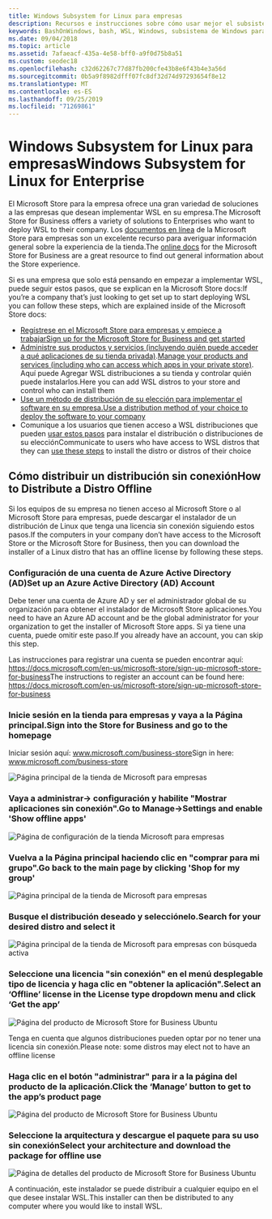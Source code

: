 ```yaml
---
title: Windows Subsystem for Linux para empresas
description: Recursos e instrucciones sobre cómo usar mejor el subsistema de Windows para Linux en un entorno empresarial.
keywords: BashOnWindows, bash, WSL, Windows, subsistema de Windows para Linux, windowssubsystem, Ubuntu, Debian, SuSE, Windows 10, Enterprise, implementación, sin conexión, empaquetado, almacenamiento, distribución, instalación, instalación
ms.date: 09/04/2018
ms.topic: article
ms.assetid: 7afaeacf-435a-4e58-bff0-a9f0d75b8a51
ms.custom: seodec18
ms.openlocfilehash: c32d62267c77d87fb200cfe43b8e6f43b4e3a56d
ms.sourcegitcommit: 0b5a9f8982dfff07fc8df32d74d97293654f8e12
ms.translationtype: MT
ms.contentlocale: es-ES
ms.lasthandoff: 09/25/2019
ms.locfileid: "71269861"
---
```

# <a name="windows-subsystem-for-linux-for-enterprise"></a><span data-ttu-id="92c8d-104">Windows Subsystem for Linux para empresas</span><span class="sxs-lookup"><span data-stu-id="92c8d-104">Windows Subsystem for Linux for Enterprise</span></span>

<span data-ttu-id="92c8d-105">El Microsoft Store para la empresa ofrece una gran variedad de soluciones a las empresas que desean implementar WSL en su empresa.</span><span class="sxs-lookup"><span data-stu-id="92c8d-105">The Microsoft Store for Business offers a variety of solutions to Enterprises who want to deploy WSL to their company.</span></span> <span data-ttu-id="92c8d-106">Los [documentos en línea](https://docs.microsoft.com/en-us/microsoft-store/) de la Microsoft Store para empresas son un excelente recurso para averiguar información general sobre la experiencia de la tienda.</span><span class="sxs-lookup"><span data-stu-id="92c8d-106">The [online docs](https://docs.microsoft.com/en-us/microsoft-store/) for the Microsoft Store for Business are a great resource to find out general information about the Store experience.</span></span>

<span data-ttu-id="92c8d-107">Si es una empresa que solo está pensando en empezar a implementar WSL, puede seguir estos pasos, que se explican en la Microsoft Store docs:</span><span class="sxs-lookup"><span data-stu-id="92c8d-107">If you’re a company that’s just looking to get set up to start deploying WSL you can follow these steps, which are explained inside of the Microsoft Store docs:</span></span>

* [<span data-ttu-id="92c8d-108">Regístrese en el Microsoft Store para empresas y empiece a trabajar</span><span class="sxs-lookup"><span data-stu-id="92c8d-108">Sign up for the Microsoft Store for Business and get started</span></span>](https://docs.microsoft.com/en-us/microsoft-store/sign-up-microsoft-store-for-business-overview)
* <span data-ttu-id="92c8d-109">[Administre sus productos y servicios (incluyendo quién puede acceder a qué aplicaciones de su tienda privada)](https://docs.microsoft.com/en-us/microsoft-store/manage-apps-microsoft-store-for-business-overview).</span><span class="sxs-lookup"><span data-stu-id="92c8d-109">[Manage your products and services (including who can access which apps in your private store)](https://docs.microsoft.com/en-us/microsoft-store/manage-apps-microsoft-store-for-business-overview).</span></span> <span data-ttu-id="92c8d-110">Aquí puede Agregar WSL distribuciones a su tienda y controlar quién puede instalarlos.</span><span class="sxs-lookup"><span data-stu-id="92c8d-110">Here you can add WSL distros to your store and control who can install them</span></span>
* [<span data-ttu-id="92c8d-111">Use un método de distribución de su elección para implementar el software en su empresa.</span><span class="sxs-lookup"><span data-stu-id="92c8d-111">Use a distribution method of your choice to deploy the software to your company</span></span>](https://docs.microsoft.com/en-us/microsoft-store/distribute-apps-to-your-employees-microsoft-store-for-business)
* <span data-ttu-id="92c8d-112">Comunique a los usuarios que tienen acceso a WSL distribuciones que pueden [usar estos pasos](https://docs.microsoft.com/en-us/windows/wsl/install-win10) para instalar el distribución o distribuciones de su elección</span><span class="sxs-lookup"><span data-stu-id="92c8d-112">Communicate to users who have access to WSL distros that they can [use these steps](https://docs.microsoft.com/en-us/windows/wsl/install-win10) to install the distro or distros of their choice</span></span> 

## <a name="how-to-distribute-a-distro-offline"></a><span data-ttu-id="92c8d-113">Cómo distribuir un distribución sin conexión</span><span class="sxs-lookup"><span data-stu-id="92c8d-113">How to Distribute a Distro Offline</span></span>

<span data-ttu-id="92c8d-114">Si los equipos de su empresa no tienen acceso al Microsoft Store o al Microsoft Store para empresas, puede descargar el instalador de un distribución de Linux que tenga una licencia sin conexión siguiendo estos pasos.</span><span class="sxs-lookup"><span data-stu-id="92c8d-114">If the computers in your company don’t have access to the Microsoft Store or the Microsoft Store for Business, then you can download the installer of a Linux distro that has an offline license by following these steps.</span></span> 

### <a name="set-up-an-azure-active-directory-ad-account"></a><span data-ttu-id="92c8d-115">Configuración de una cuenta de Azure Active Directory (AD)</span><span class="sxs-lookup"><span data-stu-id="92c8d-115">Set up an Azure Active Directory (AD) Account</span></span> 

<span data-ttu-id="92c8d-116">Debe tener una cuenta de Azure AD y ser el administrador global de su organización para obtener el instalador de Microsoft Store aplicaciones.</span><span class="sxs-lookup"><span data-stu-id="92c8d-116">You need to have an Azure AD account and be the global administrator for your organization to get the installer of Microsoft Store apps.</span></span> <span data-ttu-id="92c8d-117">Si ya tiene una cuenta, puede omitir este paso.</span><span class="sxs-lookup"><span data-stu-id="92c8d-117">If you already have an account, you can skip this step.</span></span>

<span data-ttu-id="92c8d-118">Las instrucciones para registrar una cuenta se pueden encontrar aquí: https://docs.microsoft.com/en-us/microsoft-store/sign-up-microsoft-store-for-business</span><span class="sxs-lookup"><span data-stu-id="92c8d-118">The instructions to register an account can be found here: https://docs.microsoft.com/en-us/microsoft-store/sign-up-microsoft-store-for-business</span></span>

### <a name="sign-into-the-store-for-business-and-go-to-the-homepage"></a><span data-ttu-id="92c8d-119">Inicie sesión en la tienda para empresas y vaya a la Página principal.</span><span class="sxs-lookup"><span data-stu-id="92c8d-119">Sign into the Store for Business and go to the homepage</span></span>
<span data-ttu-id="92c8d-120">Iniciar sesión aquí: www.microsoft.com/business-store</span><span class="sxs-lookup"><span data-stu-id="92c8d-120">Sign in here: www.microsoft.com/business-store</span></span>

![Página principal de la tienda de Microsoft para empresas](media/offlineinstallscreens/1-screen.png)

### <a name="go-to-manage-settings-and-enable-show-offline-apps"></a><span data-ttu-id="92c8d-122">Vaya a administrar-> configuración y habilite "Mostrar aplicaciones sin conexión".</span><span class="sxs-lookup"><span data-stu-id="92c8d-122">Go to Manage->Settings and enable 'Show offline apps'</span></span>

![Página de configuración de la tienda Microsoft para empresas](media/offlineinstallscreens/2-screen.png)

### <a name="go-back-to-the-main-page-by-clicking-shop-for-my-group"></a><span data-ttu-id="92c8d-124">Vuelva a la Página principal haciendo clic en "comprar para mi grupo".</span><span class="sxs-lookup"><span data-stu-id="92c8d-124">Go back to the main page by clicking 'Shop for my group'</span></span>

![Página principal de la tienda de Microsoft para empresas](media/offlineinstallscreens/1-screen.png)

### <a name="search-for-your-desired-distro-and-select-it"></a><span data-ttu-id="92c8d-126">Busque el distribución deseado y selecciónelo.</span><span class="sxs-lookup"><span data-stu-id="92c8d-126">Search for your desired distro and select it</span></span>

![Página principal de la tienda de Microsoft para empresas con búsqueda activa](media/offlineinstallscreens/3-screen.png)

### <a name="select-an-offline-license-in-the-license-type-dropdown-menu-and-click-get-the-app"></a><span data-ttu-id="92c8d-128">Seleccione una licencia "sin conexión" en el menú desplegable tipo de licencia y haga clic en "obtener la aplicación".</span><span class="sxs-lookup"><span data-stu-id="92c8d-128">Select an ‘Offline’ license in the License type dropdown menu and click ‘Get the app’</span></span>

![Página del producto de Microsoft Store for Business Ubuntu](media/offlineinstallscreens/4-screen.png)

<span data-ttu-id="92c8d-130">Tenga en cuenta que algunos distribuciones pueden optar por no tener una licencia sin conexión.</span><span class="sxs-lookup"><span data-stu-id="92c8d-130">Please note: some distros may elect not to have an offline license</span></span>

### <a name="click-the-manage-button-to-get-to-the-apps-product-page"></a><span data-ttu-id="92c8d-131">Haga clic en el botón "administrar" para ir a la página del producto de la aplicación.</span><span class="sxs-lookup"><span data-stu-id="92c8d-131">Click the ‘Manage’ button to get to the app’s product page</span></span>

![Página del producto de Microsoft Store for Business Ubuntu](media/offlineinstallscreens/5-screen.png)

### <a name="select-your-architecture-and-download-the-package-for-offline-use"></a><span data-ttu-id="92c8d-133">Seleccione la arquitectura y descargue el paquete para su uso sin conexión</span><span class="sxs-lookup"><span data-stu-id="92c8d-133">Select your architecture and download the package for offline use</span></span>

![Página de detalles del producto de Microsoft Store for Business Ubuntu](media/offlineinstallscreens/6-screen.png)

<span data-ttu-id="92c8d-135">A continuación, este instalador se puede distribuir a cualquier equipo en el que desee instalar WSL.</span><span class="sxs-lookup"><span data-stu-id="92c8d-135">This installer can then be distributed to any computer where you would like to install WSL.</span></span>